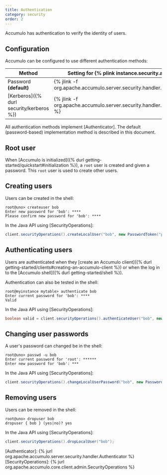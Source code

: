 ```yaml
---
title: Authentication
category: security
order: 2
---
```


Accumulo has authentication to verify the identity of users.

## Configuration

Accumulo can be configured to use different authentication methods:

| Method  | Setting for {% plink instance.security.authenticator %} |
|---------|---------|
| Password **(default)** | {% jlink -f org.apache.accumulo.server.security.handler.ZKAuthenticator %} |
| [Kerberos]({% durl security/kerberos %}) | {% jlink -f org.apache.accumulo.server.security.handler.KerberosAuthenticator %} |

All authentication methods implement [Authenticator]. The default (password-based) implementation method is described in this document.

## Root user

When [Accumulo is initialized]({% durl getting-started/quickstart#initialization %}), a `root` user is created and given
a password.  This `root` user is used to create other users. 

## Creating users

Users can be created in the shell:

```
root@uno> createuser bob
Enter new password for 'bob': ****
Please confirm new password for 'bob': ****
```

In the Java API using [SecurityOperations]:

```java
client.securityOperations().createLocalUser("bob", new PasswordToken("pass"));
```

## Authenticating users

Users are authenticated when they [create an Accumulo client]({% durl getting-started/clients#creating-an-accumulo-client %})
or when the log in to the [Accumulo shell]({% durl getting-started/shell %}).

Authentication can also be tested in the shell:

```
root@myinstance mytable> authenticate bob
Enter current password for 'bob': ****
Valid
```

In the Java API using [SecurityOperations]:

```java
boolean valid = client.securityOperations().authenticateUser("bob", new PasswordToken("pass"));
```

## Changing user passwords

A user's password can changed be in the shell:

```
root@uno> passwd -u bob
Enter current password for 'root': ******
Enter new password for 'bob': ***
```

In the Java API using [SecurityOperations]:

```java
client.securityOperations().changeLocalUserPassword("bob", new PasswordToken("pass"));
```

## Removing users

Users can be removed in the shell:

```
root@uno> dropuser bob
dropuser { bob } (yes|no)? yes
```

In the Java API using [SecurityOperations]:

```java
client.securityOperations().dropLocalUser("bob");
```

[Authenticator]: {% jurl org.apache.accumulo.server.security.handler.Authenticator %}
[SecurityOperations]: {% jurl org.apache.accumulo.core.client.admin.SecurityOperations %}
